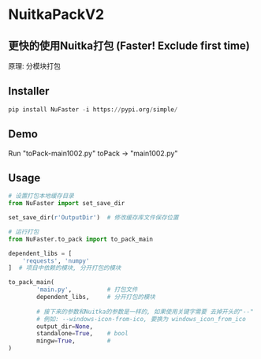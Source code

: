 # NuitkaPackV2

## 更快的使用Nuitka打包 (Faster! Exclude first time)

原理: 分模块打包

## Installer
```python
pip install NuFaster -i https://pypi.org/simple/
```

## Demo

Run "toPack-main1002.py" toPack -> "main1002.py"

## Usage

```python
# 设置打包本地缓存目录
from NuFaster import set_save_dir

set_save_dir(r'OutputDir')  # 修改缓存库文件保存位置

```

```python
# 运行打包
from NuFaster.to_pack import to_pack_main

dependent_libs = [
    'requests', 'numpy'
]  # 项目中依赖的模块, 分开打包的模块

to_pack_main(
        'main.py',          # 打包文件
        dependent_libs,     # 分开打包的模块
        
        # 接下来的参数和Nuitka的参数是一样的, 如果使用关键字需要 去掉开头的"--" 和将"-"转化为"_"
        # 例如: --windows-icon-from-ico, 要换为 windows_icon_from_ico
        output_dir=None,    
        standalone=True,    # bool
        mingw=True,         # 
)
```

## 